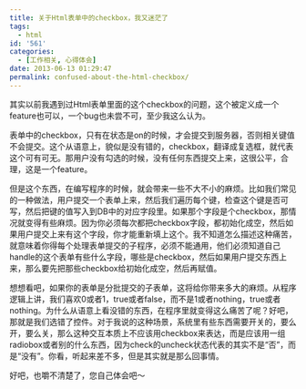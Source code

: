 ```yaml
---
title: 关于Html表单中的checkbox，我又迷茫了
tags:
  - html
id: '561'
categories:
  - [工作相关, 心得体会]
date: 2013-06-13 01:29:47
permalink: confused-about-the-html-checkbox/
---
```


其实以前我遇到过Html表单里面的这个checkbox的问题，这个被定义成一个feature也可以，一个bug也未尝不可，至少我这么认为。

表单中的checkbox，只有在状态是on的时候，才会提交到服务器，否则相关键值不会提交。这个从语意上，貌似是没有错的，checkbox，翻译成复选框，就代表这个可有可无。那用户没有勾选的时候，没有任何东西提交上来，这很公平，合理，这是一个feature。
<!-- more -->
但是这个东西，在编写程序的时候，就会带来一些不大不小的麻烦。比如我们常见的一种做法，用户提交一个表单上来，然后我们遍历每个键，检查这个键是否可写，然后把键的值写入到DB中的对应字段里。如果那个字段是个checkbox，那情况就变得有些麻烦。因为你必须每次都把checkbox字段，都初始化成空，然后如果用户提交上来有这个字段，你才能重新填上这个。我不知道怎么描述这种痛苦，就意味着你得每个处理表单提交的子程序，必须不能通用，他们必须知道自己handle的这个表单有些什么字段，哪些是checkbox，然后如果用户提交东西上来，那么要先把那些checkbox给初始化成空，然后再赋值。

想想看吧，如果你的表单是分批提交的子表单，这将给你带来多大的麻烦。从程序逻辑上讲，我们喜欢0或者1，true或者false，而不是1或者nothing，true或者nothing。为什么从语意上看没错的东西，在程序里就变得这么痛苦了呢？好吧，那就是我们选错了控件。对于我说的这种场景，系统里有些东西需要开关的，要么开，要么关，那么这种交互本质上不应该用checkbox来表达，而是应该用一组radiobox或者别的什么东西，因为check的uncheck状态代表的其实不是“否”，而是“没有”。你看，听起来差不多，但是其实就是那么回事情。

好吧，也嚼不清楚了，您自己体会吧～